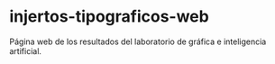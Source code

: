 # injertos-tipograficos-web
Página web de los resultados del laboratorio de gráfica e inteligencia artificial.
